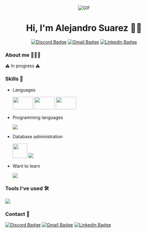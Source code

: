 <div style="text-align: center;">
    <img alt="GIF" src="https://media0.giphy.com/media/v1.Y2lkPTc5MGI3NjExc2VrY3cwbDhnZnFwb3RsNTFlZGFkczRyb21vb3o4ejl4ajJlZ3RjeiZlcD12MV9pbnRlcm5hbF9naWZfYnlfaWQmY3Q9Zw/qgQUggAC3Pfv687qPC/giphy.gif"/>

# Hi, I'm Alejandro Suarez 👋🏽

[![Discord Badge](https://img.shields.io/badge/-suaracost-7289DA?style=flat-square&logo=discord&logoColor=white)](https://discord.com/)
[![Gmail Badge](https://img.shields.io/badge/-contact.alejosuarez@gmail.com-D14836?style=flat-square&logo=gmail&logoColor=white)](mailto:contact.alejosuarez@gmail.com)
[![Linkedin Badge](https://img.shields.io/badge/-Alejandro%20Suarez-0077B5?style=flat-square&logo=Linkedin&logoColor=white)](https://www.linkedin.com/in/alejandro-enrique-suarez-acosta-53b1a5291/) 

</div>

### About me 👨🏽‍💻

⚠️ In progress ⚠️

### Skills 📖

- Languages

    <img src="https://www.worldometers.info/img/flags/sp-flag.gif" width="65" height="40">
    <img src="https://www.worldometers.info/img/flags/us-flag.gif" width="65" height="40">
    <img src="https://www.worldometers.info/img/flags/fr-flag.gif" width="65" height="40">

- Programming languages

    <img src="https://skillicons.dev/icons?i=cpp,java,kotlin,flutter">

- Database administration

    <img src="https://upload.wikimedia.org/wikipedia/en/6/68/Oracle_SQL_Developer_logo.svg" height="46">
    <img src="https://skillicons.dev/icons?i=mongodb,firebase,postgresql">

- Want to learn

    <img src="https://skillicons.dev/icons?i=javascript,react,html,css,typescript,python">

### Tools I've used 🛠️

<img src="https://skillicons.dev/icons?i=github,vscode,idea,androidstudio,figma">

### Contact 📲

[![Discord Badge](https://img.shields.io/badge/-suaracost-7289DA?style=flat-square&logo=discord&logoColor=white)](https://discord.com/)
[![Gmail Badge](https://img.shields.io/badge/-contact.alejosuarez@gmail.com-D14836?style=flat-square&logo=gmail&logoColor=white)](mailto:contact.alejosuarez@gmail.com)
[![Linkedin Badge](https://img.shields.io/badge/-Alejandro%20Suarez-0077B5?style=flat-square&logo=Linkedin&logoColor=white)](https://www.linkedin.com/in/alejandro-enrique-suarez-acosta-53b1a5291/) 
